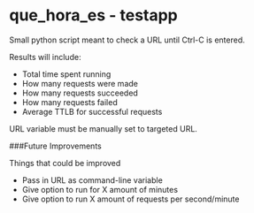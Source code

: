 # que_hora_es - testapp

Small python script meant to check a URL until Ctrl-C is entered. 


Results will include:
* Total time spent running
* How many requests were made
* How many requests succeeded
* How many requests failed
* Average TTLB for successful requests

URL variable must be manually set to targeted URL. 

###Future Improvements

Things that could be improved
* Pass in URL as command-line variable
* Give option to run for X amount of minutes
* Give option to run X amount of requests per second/minute
